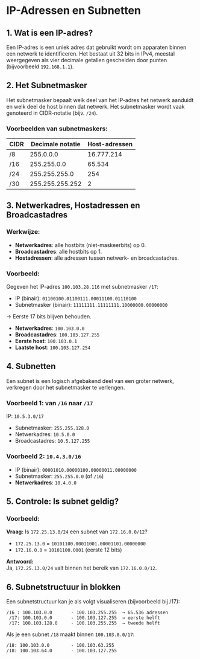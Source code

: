 
# IP-Adressen en Subnetten

## 1. Wat is een IP-adres?

Een IP-adres is een uniek adres dat gebruikt wordt om apparaten binnen een netwerk te identificeren. Het bestaat uit 32 bits in IPv4, meestal weergegeven als vier decimale getallen gescheiden door punten (bijvoorbeeld `192.168.1.1`).



## 2. Het Subnetmasker

Het subnetmasker bepaalt welk deel van het IP-adres het netwerk aanduidt en welk deel de host binnen dat netwerk. Het subnetmasker wordt vaak genoteerd in CIDR-notatie (bijv. `/24`).

### Voorbeelden van subnetmaskers:

| CIDR | Decimale notatie       | Host-adressen |
|---|---|--|
| /8   | 255.0.0.0              | 16.777.214      |
| /16  | 255.255.0.0            | 65.534          |
| /24  | 255.255.255.0          | 254             |
| /30  | 255.255.255.252        | 2               |



## 3. Netwerkadres, Hostadressen en Broadcastadres

### Werkwijze:

- **Netwerkadres**: alle hostbits (niet-maskeerbits) op 0.
- **Broadcastadres**: alle hostbits op 1.
- **Hostadressen**: alle adressen tussen netwerk- en broadcastadres.

### Voorbeeld:

Gegeven het IP-adres `100.103.28.116` met subnetmasker `/17`:

- IP (binair): `01100100.01100111.00011100.01110100`
- Subnetmasker (binair): `11111111.11111111.10000000.00000000`

→ Eerste 17 bits blijven behouden.

- **Netwerkadres**: `100.103.0.0`
- **Broadcastadres**: `100.103.127.255`
- **Eerste host**: `100.103.0.1`
- **Laatste host**: `100.103.127.254`



## 4. Subnetten

Een subnet is een logisch afgebakend deel van een groter netwerk, verkregen door het subnetmasker te verlengen.

### Voorbeeld 1: van `/16` naar `/17`

IP: `10.5.3.0/17`

- Subnetmasker: `255.255.128.0`
- Netwerkadres: `10.5.0.0`
- Broadcastadres: `10.5.127.255`

### Voorbeeld 2: `10.4.3.0/16`

- IP (binair): `00001010.00000100.00000011.00000000`
- Subnetmasker: `255.255.0.0` (of `/16`)
- **Netwerkadres**: `10.4.0.0`



## 5. Controle: Is subnet geldig?

### Voorbeeld:

**Vraag:** Is `172.25.13.0/24` een subnet van `172.16.0.0/12`?

- `172.25.13.0` = `10101100.00011001.00001101.00000000`
- `172.16.0.0`  = `10101100.0001` (eerste 12 bits)

**Antwoord:**  
Ja, `172.25.13.0/24` valt binnen het bereik van `172.16.0.0/12`.

## 6. Subnetstructuur in blokken

Een subnetstructuur kan je als volgt visualiseren (bijvoorbeeld bij /17):

```
/16 : 100.103.0.0       - 100.103.255.255  → 65.536 adressen
 /17: 100.103.0.0       - 100.103.127.255  → eerste helft
 /17: 100.103.128.0     - 100.103.255.255  → tweede helft
```

Als je een subnet `/18` maakt binnen `100.103.0.0/17`:

```
/18: 100.103.0.0        - 100.103.63.255
/18: 100.103.64.0       - 100.103.127.255
```
